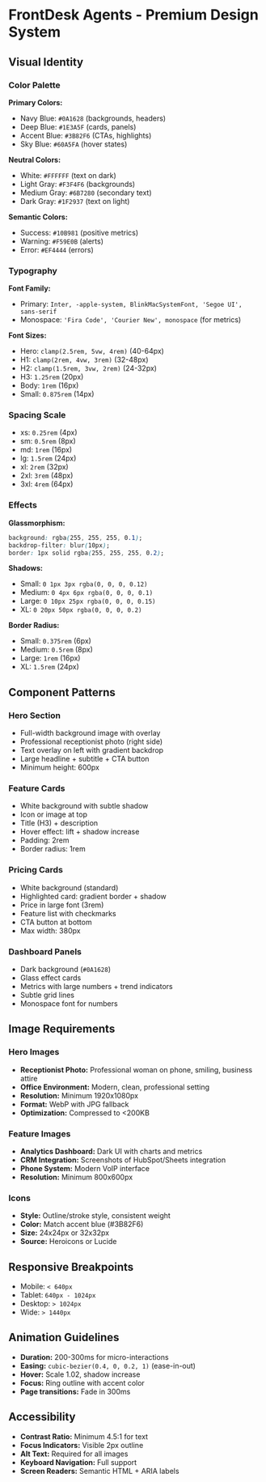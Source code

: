 # FrontDesk Agents - Premium Design System

## Visual Identity

### Color Palette

**Primary Colors:**
- Navy Blue: `#0A1628` (backgrounds, headers)
- Deep Blue: `#1E3A5F` (cards, panels)
- Accent Blue: `#3B82F6` (CTAs, highlights)
- Sky Blue: `#60A5FA` (hover states)

**Neutral Colors:**
- White: `#FFFFFF` (text on dark)
- Light Gray: `#F3F4F6` (backgrounds)
- Medium Gray: `#6B7280` (secondary text)
- Dark Gray: `#1F2937` (text on light)

**Semantic Colors:**
- Success: `#10B981` (positive metrics)
- Warning: `#F59E0B` (alerts)
- Error: `#EF4444` (errors)

### Typography

**Font Family:**
- Primary: `Inter, -apple-system, BlinkMacSystemFont, 'Segoe UI', sans-serif`
- Monospace: `'Fira Code', 'Courier New', monospace` (for metrics)

**Font Sizes:**
- Hero: `clamp(2.5rem, 5vw, 4rem)` (40-64px)
- H1: `clamp(2rem, 4vw, 3rem)` (32-48px)
- H2: `clamp(1.5rem, 3vw, 2rem)` (24-32px)
- H3: `1.25rem` (20px)
- Body: `1rem` (16px)
- Small: `0.875rem` (14px)

### Spacing Scale
- xs: `0.25rem` (4px)
- sm: `0.5rem` (8px)
- md: `1rem` (16px)
- lg: `1.5rem` (24px)
- xl: `2rem` (32px)
- 2xl: `3rem` (48px)
- 3xl: `4rem` (64px)

### Effects

**Glassmorphism:**
```css
background: rgba(255, 255, 255, 0.1);
backdrop-filter: blur(10px);
border: 1px solid rgba(255, 255, 255, 0.2);
```

**Shadows:**
- Small: `0 1px 3px rgba(0, 0, 0, 0.12)`
- Medium: `0 4px 6px rgba(0, 0, 0, 0.1)`
- Large: `0 10px 25px rgba(0, 0, 0, 0.15)`
- XL: `0 20px 50px rgba(0, 0, 0, 0.2)`

**Border Radius:**
- Small: `0.375rem` (6px)
- Medium: `0.5rem` (8px)
- Large: `1rem` (16px)
- XL: `1.5rem` (24px)

## Component Patterns

### Hero Section
- Full-width background image with overlay
- Professional receptionist photo (right side)
- Text overlay on left with gradient backdrop
- Large headline + subtitle + CTA button
- Minimum height: 600px

### Feature Cards
- White background with subtle shadow
- Icon or image at top
- Title (H3) + description
- Hover effect: lift + shadow increase
- Padding: 2rem
- Border radius: 1rem

### Pricing Cards
- White background (standard)
- Highlighted card: gradient border + shadow
- Price in large font (3rem)
- Feature list with checkmarks
- CTA button at bottom
- Max width: 380px

### Dashboard Panels
- Dark background (`#0A1628`)
- Glass effect cards
- Metrics with large numbers + trend indicators
- Subtle grid lines
- Monospace font for numbers

## Image Requirements

### Hero Images
- **Receptionist Photo:** Professional woman on phone, smiling, business attire
- **Office Environment:** Modern, clean, professional setting
- **Resolution:** Minimum 1920x1080px
- **Format:** WebP with JPG fallback
- **Optimization:** Compressed to <200KB

### Feature Images
- **Analytics Dashboard:** Dark UI with charts and metrics
- **CRM Integration:** Screenshots of HubSpot/Sheets integration
- **Phone System:** Modern VoIP interface
- **Resolution:** Minimum 800x600px

### Icons
- **Style:** Outline/stroke style, consistent weight
- **Color:** Match accent blue (#3B82F6)
- **Size:** 24x24px or 32x32px
- **Source:** Heroicons or Lucide

## Responsive Breakpoints

- Mobile: `< 640px`
- Tablet: `640px - 1024px`
- Desktop: `> 1024px`
- Wide: `> 1440px`

## Animation Guidelines

- **Duration:** 200-300ms for micro-interactions
- **Easing:** `cubic-bezier(0.4, 0, 0.2, 1)` (ease-in-out)
- **Hover:** Scale 1.02, shadow increase
- **Focus:** Ring outline with accent color
- **Page transitions:** Fade in 300ms

## Accessibility

- **Contrast Ratio:** Minimum 4.5:1 for text
- **Focus Indicators:** Visible 2px outline
- **Alt Text:** Required for all images
- **Keyboard Navigation:** Full support
- **Screen Readers:** Semantic HTML + ARIA labels


